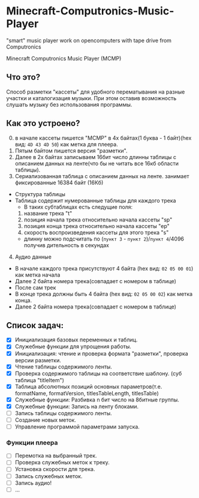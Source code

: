 # Minecraft-Computronics-Music-Player
"smart" music player work on opencomputers with tape drive from Computronics

Minecraft Computronics Music Player (MCMP)
## Что это?
Способ разметки "кассеты" для удобного перематывания на разные участки и каталогизация музыки. При этом оставив возможность слушать музыку без использования программы.

## Как это устроено?
0. в начале кассеты пишется "MCMP" в 4х байтах(1 буква - 1 байт)(hex вид: `4D 43 4D 50`) как метка для плеера.
1. Пятым байтом пишется версия "разметки".
2. Далее в 2х байтах записываем 16бит число длинны таблицы с описанием данных на ленте(что бы не читать все 16кб области таблицы).
3. Сериализованная таблица с описанием данных на ленте. занимает фиксированные 16384 байт (16Кб)
  - Структура таблицы
  - Таблица содержит нумерованные таблицы для каждого трека
    - В таких субтаблицах есть следущие поля:
    1. название трека "t"
    2. позиция начала трека относительно начала кассеты "sp"
    3. позиция конца трека относительно начала кассеты "ep"
    4. скорость воспроизведения кассеты для этого трека "s"
    - длинну можно подсчитать по (`пункт 3` - `пункт 2`)/`пункт 4`/4096 получив дительность в секундах
4. Аудио данные
  - В начале каждого трека присутствуют 4 байта (hex вид: `02 05 00 01`) как метка начала
  - Далее 2 байта номера трека(совпадает с номером в таблице)
  - После сам трек
  - В конце трека должны быть 4 байта (hex вид: `02 05 00 02`) как метка конца.
  - Далее 2 байта номера трека(совпадает с номером в таблице)

## Список задач: 
- [x] Инициализация базовых переменных и таблиц.
- [x] Служебные функции для упрощения работы.
- [x] Инициализация: чтение и проверка формата "разметки", проверка версии разметки.
- [x] Чтение таблицы содержимого ленты.
- [x] Проверка содержимого таблицы на соответствие шаблону. (суб таблица "titleItem")
- [x] Таблица абсолютных позиций основных параметров(т.е. formatName, formatVersion, titlesTableLength, titlesTable)
- [x] Служебные функции: Разбивка n бит число на 8битные группы. 
- [x] Служебные функции: Запись на ленту блоками.
- [ ] Запись таблицы содержимого ленты.
- [ ] Создание новых меток.
- [ ] Управление программой параметрами запуска.
### Функции плеера
- [ ] Перемотка на выбранный трек.
- [ ] Проверка служебных меток к треку.
- [ ] Установка скорости для трека. 
- [ ] Запись служебных меток.
- [ ] Запись аудио!
- [ ] ...
